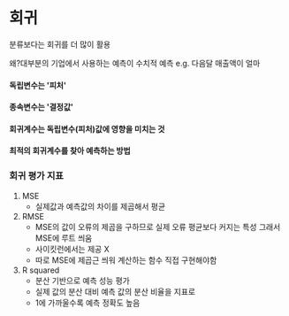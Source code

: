 # 회귀

분류보다는 회귀를 더 많이 활용

왜?대부분의 기업에서 사용하는 예측이 수치적 예측 e.g. 다음달 매출액이 얼마 

#### 독립변수는 '피처' 

#### 종속변수는 '결정값'

#### 회귀계수는 독립변수(피처)값에 영향을 미치는 것 

#### 최적의 회귀계수를 찾아 예측하는 방법 

### 회귀 평가 지표

1. MSE 
   * 실제값과 예측값의 차이를 제곱해서 평균
2. RMSE
   * MSE의 값이 오류의 제곱을 구하므로 실제 오류 평균보다 커지는 특성 그래서 MSE에 루트 씌움
   * 사이킷런에서는 제공 X
   * 따로 MSE에 제곱근 씌워 계산하는 함수 직접 구현해야함
3. R squared
   * 분산 기반으로 예측 성능 평가
   * 실제 값의 분산 대비 예측 값의 분산 비율을 지표로
   * 1에 가까울수록 예측 정확도 높음 